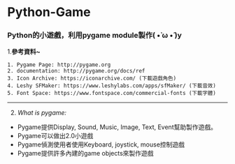 # Python-Game
### Python的小遊戲，利用pygame module製作( •̀ ω •́ )y

1.**參考資料~**

    1. Pygame Page: http://pygame.org
    2. documentation: http://pygame.org/docs/ref
    3. Icon Archive: https://iconarchive.com/ (下載遊戲角色)
    4. Leshy SFMaker: https://www.leshylabs.com/apps/sfMaker/ (下載音效)
    5. Font Space: https://www.fontspace.com/commercial-fonts (下載字體)
    
 ------

2. _What is pygame:_
  * Pygame提供Display, Sound, Music, Image, Text, Event幫助製作遊戲。
  * Pygame可以做出2.0小遊戲
  * Pygame偵測使用者使用Keyboard, joystick, mouse控制遊戲
  * Pygame提供許多內建的game objects來製作遊戲
